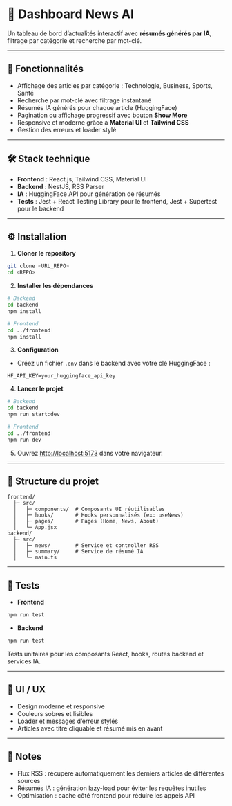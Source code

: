 # 📰 Dashboard News AI

Un tableau de bord d’actualités interactif avec **résumés générés par IA**, filtrage par catégorie et recherche par mot-clé.

---

## 🚀 Fonctionnalités

- Affichage des articles par catégorie : Technologie, Business, Sports, Santé
- Recherche par mot-clé avec filtrage instantané
- Résumés IA générés pour chaque article (HuggingFace)
- Pagination ou affichage progressif avec bouton **Show More**
- Responsive et moderne grâce à **Material UI** et **Tailwind CSS**
- Gestion des erreurs et loader stylé

---

## 🛠 Stack technique

- **Frontend** : React.js, Tailwind CSS, Material UI
- **Backend** : NestJS, RSS Parser
- **IA** : HuggingFace API pour génération de résumés
- **Tests** : Jest + React Testing Library pour le frontend, Jest + Supertest pour le backend

---

## ⚙️ Installation

1. **Cloner le repository**

```bash
git clone <URL_REPO>
cd <REPO>
```

2. **Installer les dépendances**

```bash
# Backend
cd backend
npm install

# Frontend
cd ../frontend
npm install
```

3. **Configuration**

- Créez un fichier `.env` dans le backend avec votre clé HuggingFace :

```
HF_API_KEY=your_huggingface_api_key
```

4. **Lancer le projet**

```bash
# Backend
cd backend
npm run start:dev

# Frontend
cd ../frontend
npm run dev
```

5. Ouvrez [http://localhost:5173](http://localhost:5173) dans votre navigateur.

---

## 📂 Structure du projet

```
frontend/
  ├─ src/
  │   ├─ components/  # Composants UI réutilisables
  │   ├─ hooks/       # Hooks personnalisés (ex: useNews)
  │   ├─ pages/       # Pages (Home, News, About)
  │   └─ App.jsx
backend/
  ├─ src/
  │   ├─ news/        # Service et controller RSS
  │   ├─ summary/     # Service de résumé IA
  │   └─ main.ts
```

---

## 🧪 Tests

- **Frontend**

```bash
npm run test
```

- **Backend**

```bash
npm run test
```

Tests unitaires pour les composants React, hooks, routes backend et services IA.

---

## 🎨 UI / UX

- Design moderne et responsive
- Couleurs sobres et lisibles
- Loader et messages d’erreur stylés
- Articles avec titre cliquable et résumé mis en avant

---

## 📌 Notes

- Flux RSS : récupère automatiquement les derniers articles de différentes sources
- Résumés IA : génération lazy-load pour éviter les requêtes inutiles
- Optimisation : cache côté frontend pour réduire les appels API
